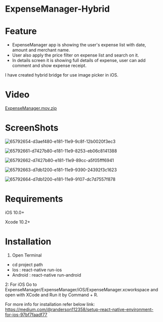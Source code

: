 # ExpenseManager-Hybrid

# Feature
- ExpenseManager app is showing the user's expense list with date, amount and merchant name. 
- User also apply the price filter on expense list and search on it. 
- In details screen it is showing full details of expense, user can add comment and show expense receipt.

I have created hybrid bridge for use image picker in iOS.

# Video
[ExpenseManager.mov.zip](https://github.com/krishnmobilehub/ExpenseManager-Hybrid/files/3926359/ExpenseManager.mov.zip)

# ScreenShots
![65792654-d3aef480-e181-11e9-9c8f-12b0020f3ec3](https://user-images.githubusercontent.com/56722459/70227220-3ae7b700-1778-11ea-8d5e-d6095db4365c.png)

![65792661-d7427b80-e181-11e9-8253-eb06c8141388](https://user-images.githubusercontent.com/56722459/70227223-3b804d80-1778-11ea-9b17-07dba662bfb5.png)

![65792662-d7427b80-e181-11e9-89cc-a5f05fff6941](https://user-images.githubusercontent.com/56722459/70227224-3b804d80-1778-11ea-805c-be56e28b7117.png)

![65792663-d7db1200-e181-11e9-9390-24392f3c1623](https://user-images.githubusercontent.com/56722459/70227226-3b804d80-1778-11ea-92e7-9064a4963c40.png)

![65792664-d7db1200-e181-11e9-9107-dc7d7557f878](https://user-images.githubusercontent.com/56722459/70227229-3c18e400-1778-11ea-9d6e-5eb18b9462da.png)


# Requirements

iOS 10.0+

Xcode 10.2+

# Installation

1. Open Terminal
- cd project path
- Ios : react-native run-ios
- Android : react-native run-android

2: For iOS Go to ExpenseManager/ExpenseManager/iOS/ExpenseManager.xcworkspace and open with XCode and Run it by Command + R.

For more info for installation refer below link:
https://medium.com/@randerson112358/setup-react-native-environment-for-ios-97bf7faadf77

